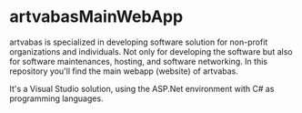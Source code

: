 # artvabasMainWebApp

artvabas is specialized in developing software solution for non-profit organizations and individuals. Not only for developing the software but also for software maintenances, hosting, and software networking. In this repository you'll find the main webapp (website) of artvabas.

It's a Visual Studio solution, using the ASP.Net environment with C# as programming languages.
